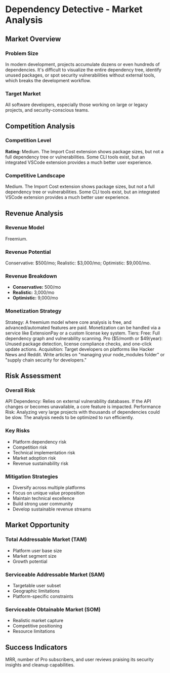 # Dependency Detective - Market Analysis

## Market Overview

### Problem Size
In modern development, projects accumulate dozens or even hundreds of dependencies. It's difficult to visualize the entire dependency tree, identify unused packages, or spot security vulnerabilities without external tools, which breaks the development workflow.

### Target Market
All software developers, especially those working on large or legacy projects, and security-conscious teams.

## Competition Analysis

### Competition Level
**Rating:** Medium. The Import Cost extension shows package sizes, but not a full dependency tree or vulnerabilities. Some CLI tools exist, but an integrated VSCode extension provides a much better user experience.

### Competitive Landscape
Medium. The Import Cost extension shows package sizes, but not a full dependency tree or vulnerabilities. Some CLI tools exist, but an integrated VSCode extension provides a much better user experience.

## Revenue Analysis

### Revenue Model
Freemium.

### Revenue Potential
Conservative: $500/mo; Realistic: $3,000/mo; Optimistic: $9,000/mo.

### Revenue Breakdown
- **Conservative:** 500/mo
- **Realistic:** 3,000/mo
- **Optimistic:** 9,000/mo

### Monetization Strategy
Strategy: A freemium model where core analysis is free, and advanced/automated features are paid. Monetization can be handled via a service like ExtensionPay or a custom license key system. Tiers: Free: Full dependency graph and vulnerability scanning. Pro ($5/month or $49/year): Unused package detection, license compliance checks, and one-click update actions. Acquisition: Target developers on platforms like Hacker News and Reddit. Write articles on "managing your node_modules folder" or "supply chain security for developers."

## Risk Assessment

### Overall Risk
API Dependency: Relies on external vulnerability databases. If the API changes or becomes unavailable, a core feature is impacted. Performance Risk: Analyzing very large projects with thousands of dependencies could be slow. The analysis needs to be optimized to run efficiently.

### Key Risks
- Platform dependency risk
- Competition risk
- Technical implementation risk
- Market adoption risk
- Revenue sustainability risk

### Mitigation Strategies
- Diversify across multiple platforms
- Focus on unique value proposition
- Maintain technical excellence
- Build strong user community
- Develop sustainable revenue streams

## Market Opportunity

### Total Addressable Market (TAM)
- Platform user base size
- Market segment size
- Growth potential

### Serviceable Addressable Market (SAM)
- Targetable user subset
- Geographic limitations
- Platform-specific constraints

### Serviceable Obtainable Market (SOM)
- Realistic market capture
- Competitive positioning
- Resource limitations

## Success Indicators
MRR, number of Pro subscribers, and user reviews praising its security insights and cleanup capabilities.
